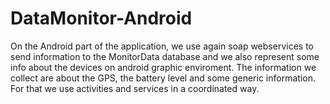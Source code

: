 # DataMonitor-Android

On the Android part of the application, we use again soap webservices to send information to the MonitorData database and 
we also represent some info about the devices on android graphic enviroment. The information we collect are about
the GPS, the battery level and some generic information. For that we use activities and services in a coordinated way. 
